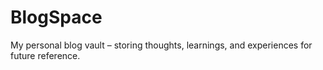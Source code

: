 # BlogSpace
My personal blog vault – storing thoughts, learnings, and experiences for future reference.
